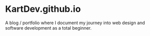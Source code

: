 # KartDev.github.io
A blog / portfolio where I document my journey into web design and software development as a total beginner.

